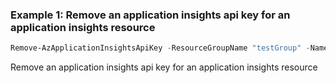 ### Example 1: Remove an application insights api key for an application insights resource
```powershell
Remove-AzApplicationInsightsApiKey -ResourceGroupName "testGroup" -Name "test" -ApiKeyId 00001111-aaaa-2222-bbbb-3333cccc4444
```

Remove an application insights api key for an application insights resource
